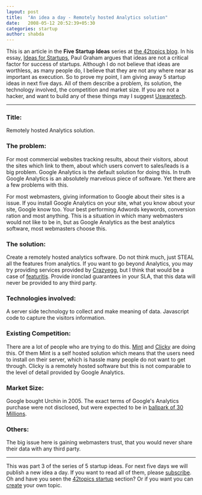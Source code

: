 ```yaml
---
layout: post
title:  "An idea a day - Remotely hosted Analytics solution"
date:   2008-05-12 20:52:39+05:30
categories: startup
author: shabda
---
```

This is an article in the **Five Startup Ideas** series at [the 42topics blog](http://42topics.com/). In his essay, [Ideas for Startups](http://www.paulgraham.com/ideas.html), Paul Graham argues that ideas are not a critical factor for success of startups. Although I do not believe that ideas are worthless, as many people do, I believe that they are not any where near as important as execution. So to prove my point, I am giving away 5 startup ideas in next five days. All of them describe a problem, its solution, the technology involved, the competition and market size. If you are not a hacker, and want to build any of these things may I suggest [Uswaretech](http://uswaretech.com/).

---------------------

### Title:

Remotely hosted Analytics solution.

### The problem:

For most commercial websites tracking results, about their visitors, about the sites which link to them, about which users convert to sales/leads is a big problem. Google Analytics is the default solution for doing this. In truth Google Analytics is an absolutely marvelous piece of software. Yet there are a few problems with this.

For most webmasters, giving information to Google about their sites is a issue. If you install Google Analytics on your site, what you know about your site, Google know too. Your best performing Adwords keywords, conversion ration and most anything. This is a situation in which many webmasters would not like to be in, but as Google Analytics as the best analytics software, most webmasters choose this.

###  The solution:

Create a remotely hosted analytics software. Do not think much, just STEAL all the features from analytics. If you want to go beyond Analytics, you may try providing services provided by [Crazyegg](http://crazyegg.com/), but I think that would be a case of [featuritis](http://headrush.typepad.com/creating_passionate_users/2005/06/featuritis_vs_t.html). Provide ironclad guarantees in your SLA, that this data will never be provided to any third party.

### Technologies involved:

A server side technology to collect and make meaning of data. Javascript code to capture the visitors information.

### Existing Competition:

There are a lot of people who are trying to do this. [Mint](http://haveamint.com) and [Clicky](http://getclicky.com) are doing this. Of them Mint is a self hosted solution which means that the users need to install on their server, which is hassle many people do not want to get through. Clicky is a remotely hosted software but this is not comparable to the level of detail provided by Google Analytics.

### Market Size:

Google bought Urchin in 2005. The exact terms of Google's Analytics purchase were not disclosed, but were expected to be in [ballpark of 30 Millions](http://www.seroundtable.com/archives/001729.html).

### Others:

The big issue here is gaining webmasters trust, that you would never share their data with any third party.

------------------

This was part 3 of the series of 5 startup ideas. For next five days we will publish a new idea a day. If you want to read all of them, please [subscribe](http://42topics.com/blog/feed/). Oh and have you seen the [42topics startup](http://42topics.com/startups/)  section? Or if you want you can [create](http://42topics.com/create/) your own topic.

